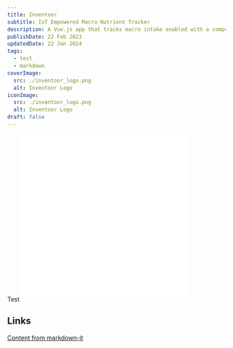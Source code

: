 ```yaml
---
title: Inventoor
subtitle: IoT Empowered Macro-Nutrient Tracker
description: A Vue.js app that tracks macro intake enabled with a computer vision model that scans your fridge
publishDate: 22 Feb 2023
updatedDate: 22 Jan 2024
tags:
  - test
  - markdown
coverImage:
  src: ./inventoor_logo.png
  alt: Inventoor Logo
iconImage:
  src: ./inventoor_logo.png
  alt: Inventoor Logo
draft: false
---
```


Test
![Astro theme cactus logo](inventoor_logo.png)

## Links

[Content from markdown-it](https://markdown-it.github.io/)
